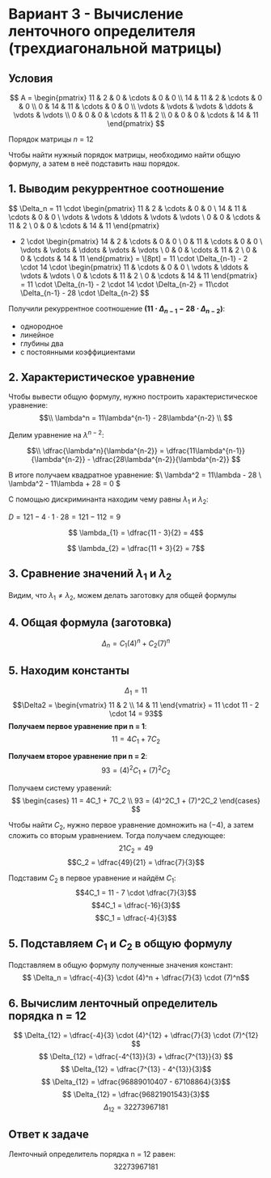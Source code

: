 # Вариант 3 - Вычисление ленточного определителя (трехдиагональной матрицы)
## Условия

$$    
A =     
 \begin{pmatrix}    
  11 & 2 & 0 & \cdots & 0 & 0 \\    
  14 & 11 & 2 & \cdots & 0 & 0 \\    
  0 & 14 & 11 & \cdots & 0 & 0 \\    
  \vdots  & \vdots & \vdots & \ddots & \vdots & \vdots  \\    
  0 & 0 & 0 & \cdots & 11 & 2 \\    
  0 & 0 & 0 & \cdots & 14 & 11     
 \end{pmatrix}    
$$

Порядок матрицы *n* = 12

Чтобы найти нужный порядок матрицы, необходимо найти общую формулу, а затем в неё подставить наш порядок.

## 1. Выводим рекуррентное соотношение
$$ \Delta_n = 11 \cdot
\begin{pmatrix}
 11 & 2 & \cdots & 0 & 0 \\
 14 & 11 & \cdots & 0 & 0 \\
 \vdots & \vdots & \ddots & \vdots & \vdots \\
 0 & 0 & \cdots & 11 & 2 \\
 0 & 0 & \cdots & 14 & 11
\end{pmatrix}
- 2 \cdot
\begin{pmatrix}
 14 & 2 & \cdots & 0 & 0 \\
 0 & 11 & \cdots & 0 & 0 \\
 \vdots & \vdots & \ddots & \vdots & \vdots \\
 0 & 0 & \cdots & 11 & 2 \\
 0 & 0 & \cdots & 14 & 11
\end{pmatrix} = \\[8pt]
= 11 \cdot \Delta_{n-1} - 2 \cdot 14 \cdot
\begin{pmatrix}
 11 & \cdots & 0 & 0 \\
 \vdots & \ddots & \vdots & \vdots \\
 0 & \cdots & 11 & 2 \\
 0 & \cdots & 14 & 11
\end{pmatrix}
= 11 \cdot \Delta_{n-1} - 2 \cdot 14 \cdot \Delta_{n-2} = 11\cdot \Delta_{n-1} - 28 \cdot \Delta_{n-2}
$$

Получили рекуррентное соотношение **$(11 \cdot \Delta_{n-1} - 28 \cdot \Delta_{n-2})$**:
* однородное
* линейное
* глубины два
* с постоянными коэффициентами

## 2. Характеристическое уравнение
Чтобы вывести общую формулу, нужно построить характеристическое уравнение:
$$\\
\lambda^n = 11\lambda^{n-1} - 28\lambda^{n-2}
\\
$$

Делим уравнение на $\lambda^{n-2}$:

$$\\
\dfrac{\lambda^n}{\lambda^{n-2}} = \dfrac{11\lambda^{n-1}}{\lambda^{n-2}} - \dfrac{28\lambda^{n-2}}{\lambda^{n-2}}
$$

В итоге получаем квадратное уравнение:
$\\
\lambda^2 = 11\lambda - 28
\\
\lambda^2 - 11\lambda + 28 = 0
$

С помощью дискриминанта находим чему равны $\lambda_{1}$ и $\lambda_{2}$:

$D = 121 - 4 \cdot 1 \cdot 28 = 121 - 112 = 9$

$$ \lambda_{1} = \dfrac{11 - 3}{2} = 4$$

$$ \lambda_{2} = \dfrac{11 + 3}{2} = 7$$

## 3. Сравнение значений $\lambda_{1}$  и $\lambda_{2}$
Видим, что $\lambda_{1} \neq \lambda_{2}$, можем делать заготовку для общей формулы

## 4. Общая формула (заготовка)
$$\Delta_n = С_1(4)^n + С_2(7)^n$$

## 5. Находим константы
$$\Delta_1 = 11 $$
$$\Delta2 = \begin{vmatrix} 11 & 2 \\ 14 & 11 \end{vmatrix} = 11 \cdot 11 - 2 \cdot 14 = 93$$
**Получаем первое уравнение при n = 1**: $$11 = 4C_1 + 7C_2$$

**Получаем второе уравнение при n = 2**: $$93 = (4)^2C_1 + (7)^2C_2$$

Получаем систему уравений:
$$
\begin{cases}
11 = 4C_1 + 7C_2 \\
93 = (4)^2C_1 + (7)^2C_2
\end{cases}
$$

Чтобы найти $C_2$, нужно первое уравнение домножить на $(-4)$, а затем сложить со вторым уравнением. Тогда получаем следующее:
$$21C_2 = 49$$
$$C_2 = \dfrac{49}{21} = \dfrac{7}{3}$$

Подставим $C_2$ в первое уравнение и найдём $C_1$:
$$4С_1 = 11 - 7 \cdot \dfrac{7}{3}$$
$$4С_1 = \dfrac{-16}{3}$$
$$С_1 = \dfrac{-4}{3}$$

## 5. Подставляем $С_1$ и $С_2$ в общую формулу
Подставляем в общую формулу полученные значения констант:
$$ \Delta_n = \dfrac{-4}{3} \cdot (4)^n + \dfrac{7}{3} \cdot (7)^n$$

## 6. Вычислим ленточный определитель порядка n = 12
$$ \Delta_{12} = \dfrac{-4}{3} \cdot (4)^{12} + \dfrac{7}{3} \cdot (7)^{12} $$
$$ \Delta_{12} = \dfrac{-4^{13}}{3} + \dfrac{7^{13}}{3} $$
$$ \Delta_{12} = \dfrac{7^{13} - 4^{13}}{3}$$
$$ \Delta_{12} = \dfrac{96889010407 - 67108864}{3}$$
$$ \Delta_{12} = \dfrac{96821901543}{3}$$
$$ \Delta_{12} = 32273967181$$

## Ответ к задаче
Ленточный определитель порядка n = 12 равен:
$$32273967181$$